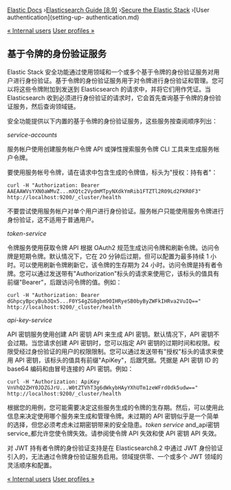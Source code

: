 

[Elastic Docs](/guide/) ›[Elasticsearch Guide [8.9]](index.md) ›[Secure the
Elastic Stack](secure-cluster.md) ›[User authentication](setting-up-
authentication.md)

[« Internal users](internal-users.md) [User profiles »](user-profile.md)

## 基于令牌的身份验证服务

Elastic Stack 安全功能通过使用领域和一个或多个基于令牌的身份验证服务对用户进行身份验证。基于令牌的身份验证服务用于对令牌进行身份验证和管理。您可以将这些令牌附加到发送到 Elasticsearch 的请求中，并将它们用作凭证。当 Elasticsearch 收到必须进行身份验证的请求时，它会首先查询基于令牌的身份验证服务，然后查询领域链。

安全功能提供以下内置的基于令牌的身份验证服务，这些服务按查阅顺序列出：

_service-accounts_

    

服务帐户使用创建服务帐户令牌 API 或弹性搜索服务令牌 CLI 工具来生成服务帐户令牌。

要使用服务帐号令牌，请在请求中包含生成的令牌值，标头为"授权：持有者"：

    
    
    curl -H "Authorization: Bearer AAEAAWVsYXN0aWMvZ...mXQtc2VydmMTpyNXdkYmRib1FTZTl2R09Ld2FKR0F3" http://localhost:9200/_cluster/health

不要尝试使用服务帐户对单个用户进行身份验证。服务帐户只能使用服务令牌进行身份验证，这不适用于普通用户。

_token-service_

    

令牌服务使用获取令牌 API 根据 OAuth2 规范生成访问令牌和刷新令牌。访问令牌是短期令牌。默认情况下，它在 20 分钟后过期，但可以配置为最多持续 1 小时。可以使用刷新令牌刷新它，该令牌的生存期为 24 小时。访问令牌是持有者令牌。您可以通过发送带有"Authorization"标头的请求来使用它，该标头的值具有前缀"Bearer"，后跟访问令牌的值。例如：

    
    
    curl -H "Authorization: Bearer dGhpcyBpcyBub3Qx5...F0YS4gZG8gbm90IHRyeSB0byByZWFkIHRva2VuIQ==" http://localhost:9200/_cluster/health

_api-key-service_

    

API 密钥服务使用创建 API 密钥 API 来生成 API 密钥。默认情况下，API 密钥不会过期。当您请求创建 API 密钥时，您可以指定 API 密钥的过期时间和权限。权限受经过身份验证的用户的权限限制。您可以通过发送带有"授权"标头的请求来使用 API 密钥，该标头的值具有前缀"ApiKey"，后跟凭据。凭据是 API 密钥 ID 的 base64 编码和由冒号连接的 API 密钥。例如：

    
    
    curl -H "Authorization: ApiKey VnVhQ2ZHY0JDZGJrU...W0tZTVhT3g6dWkybHAyYXhUTm1zeWFrd0dk5udw==" http://localhost:9200/_cluster/health

根据您的用例，您可能需要决定这些服务生成的令牌的生存期。然后，可以使用此信息来决定使用哪个服务来生成和管理令牌。未过期的 API 密钥似乎是一个简单的选择，但您必须考虑未过期密钥带来的安全隐患。_token service_ and_api密钥service_都允许您使令牌失效。请参阅使令牌 API 失效和使 API 密钥 API 失效。

对 JWT 持有者令牌的身份验证支持是在 Elasticsearch8.2 中通过 JWT 身份验证引入的，无法通过令牌身份验证服务启用。领域提供零、一个或多个 JWT 领域的灵活顺序和配置。

[« Internal users](internal-users.md) [User profiles »](user-profile.md)
